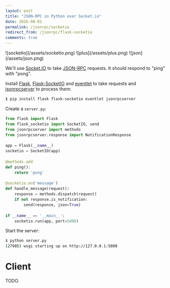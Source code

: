 ```yaml
---
layout: post
title: "JSON-RPC in Python over Socket.io"
date: 2016-08-01
permalink: /jsonrpc/socketio
redirect_from: /jsonrpc/flask-socketio
comments: true
---
```

<div class="wide-logos" markdown="1">
![socketio](/assets/socketio.png)
![plus](/assets/plus.png)
![json](/assets/json.png)
</div>

We'll use [Socket.IO](http://socket.io/) to take
[JSON-RPC](http://www.jsonrpc.org/) requests. It should respond to "ping" with
"pong".

Install [Flask](http://flask.pocoo.org),
[Flask-SocketIO](https://flask-socketio.readthedocs.org/) and
[eventlet](http://eventlet.net/) to take requests and
[jsonrpcserver](http://jsonrpcserver.readthedocs.io/) to process them:

```sh
$ pip install flask flask-socketio eventlet jsonrpcserver
```
Create a `server.py`:

```python
from flask import Flask
from flask_socketio import SocketIO, send
from jsonrpcserver import methods
from jsonrpcserver.response import NotificationResponse

app = Flask(__name__)
socketio = SocketIO(app)

@methods.add
def ping():
    return 'pong'

@socketio.on('message')
def handle_message(request):
    response = methods.dispatch(request)
    if not response.is_notification:
        send(response, json=True)

if __name__ == '__main__':
    socketio.run(app, port=5000)
```
Start the server:

```sh
$ python server.py
(27985) wsgi starting up on http://127.0.0.1:5000
```

Client
======

TODO.
